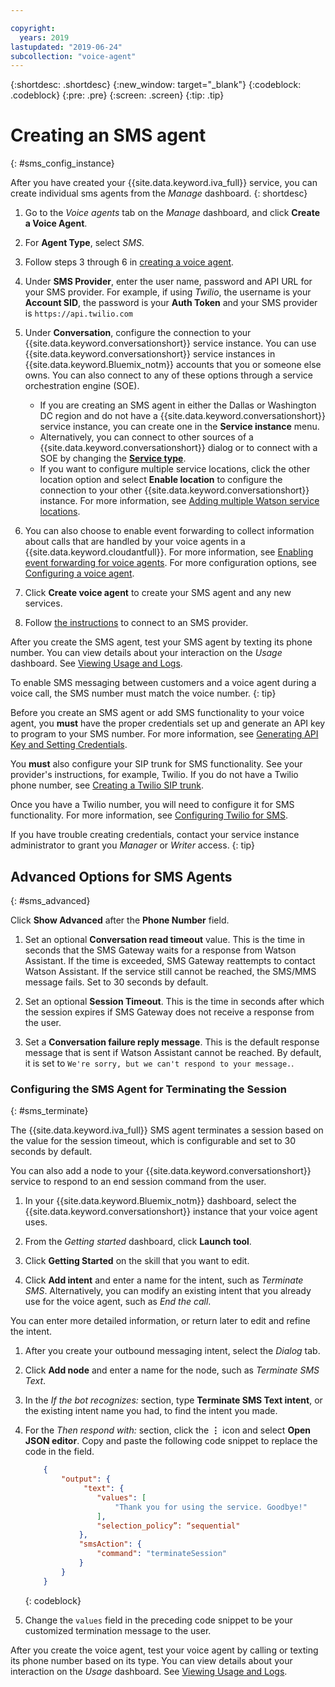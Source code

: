 ```yaml
---

copyright:
  years: 2019
lastupdated: "2019-06-24"
subcollection: "voice-agent"
---
```


{:shortdesc: .shortdesc}
{:new_window: target="_blank"}
{:codeblock: .codeblock}
{:pre: .pre}
{:screen: .screen}
{:tip: .tip}


# Creating an SMS agent
{: #sms_config_instance}

After you have created your {{site.data.keyword.iva_full}} service, you can create individual sms agents from the _Manage_ dashboard.
{: shortdesc}

1. Go to the _Voice agents_ tab on the _Manage_ dashboard, and click **Create a Voice Agent**.

1. For **Agent Type**, select _SMS_.

1. Follow steps 3 through 6 in [creating a voice agent](https://test.cloud.ibm.com/docs/services/voice-agent?topic=voice-agent-config_instance).

1. Under **SMS Provider**, enter the user name, password and API URL for your SMS provider. For example, if using _Twilio_, the username is your **Account SID**, the password is your **Auth Token** and your SMS provider is `https://api.twilio.com`

1. Under **Conversation**, configure the connection to your {{site.data.keyword.conversationshort}} service instance. You can use {{site.data.keyword.conversationshort}} service instances in {{site.data.keyword.Bluemix_notm}} accounts that you or someone else owns. You can also connect to any of these options through a service orchestration engine (SOE).

   * If you are creating an SMS agent in either the Dallas or Washington DC region and do not have a {{site.data.keyword.conversationshort}} service instance, you can create one in the **Service instance** menu.
   * Alternatively, you can connect to other sources of a {{site.data.keyword.conversationshort}} dialog or to connect with a SOE by changing the [**Service type**](/docs/services/voice-agent?topic=voice-agent-other_service#other_service).
   * If you want to configure multiple service locations, click the other location option and select **Enable location** to configure the connection to your other {{site.data.keyword.conversationshort}} instance. For more information, see [Adding multiple Watson service locations](/docs/services/voice-agent?topic=voice-agent-disaster-recovery#add_location).

1. You can also choose to enable event forwarding to collect information about calls that are handled by your voice agents in a {{site.data.keyword.cloudantfull}}. For more information, see [Enabling event forwarding for voice agents](/docs/services/voice-agent?topic=voice-agent-event_forwarding). For more configuration options, see [Configuring a voice agent](/docs/services/voice-agent?topic=voice-agent-managing#configure_va).

1.  Click **Create voice agent** to create your SMS agent and any new services.

1. Follow [the instructions](/docs/services/voice-agent?topic=voice-agent-connect-sms) to connect to an SMS provider.

After you create the SMS agent, test your SMS agent by texting its phone number. You can view details about your interaction on the _Usage_ dashboard. See [Viewing Usage and Logs](/docs/services/voice-agent?topic=voice-agent-logging).

To enable SMS messaging between customers and a voice agent during a voice call, the SMS number must match the voice number.
{: tip}

Before you create an SMS agent or add SMS functionality to your voice agent, you **must** have the proper credentials set up and generate an API key to program to your SMS number. For more information, see [Generating API Key and Setting Credentials](/docs/services/voice-agent?topic=voice-agent-connect-sms#sms_access).

You **must** also configure your SIP trunk for SMS functionality. See your provider's instructions, for example, Twilio. If you do not have a Twilio phone number, see [Creating a Twilio SIP trunk](/docs/services/voice-agent?topic=voice-agent-connect#twilio-setup).

Once you have a Twilio number, you will need to configure it for SMS functionality. For more information, see [Configuring Twilio for SMS](/docs/services/voice-agent?topic=voice-agent-connect-sms#twilio-setup).

If you have trouble creating credentials, contact your service instance administrator to grant you *Manager* or *Writer* access.
{: tip}

## Advanced Options for SMS Agents
{: #sms_advanced}

Click **Show Advanced** after the **Phone Number** field.

1. Set an optional **Conversation read timeout** value. This is the time in seconds that the SMS Gateway waits for a response from Watson Assistant. If the time is exceeded, SMS Gateway reattempts to contact Watson Assistant. If the service still cannot be reached, the SMS/MMS message fails. Set to 30 seconds by default.

2. Set an optional **Session Timeout**. This is the time in seconds after which the session expires if SMS Gateway does not receive a response from the user.

3. Set a **Conversation failure reply message**. This is the default response message that is sent if Watson Assistant cannot be reached. By default, it is set to `We're sorry, but we can't respond to your message.`.

### Configuring the SMS Agent for Terminating the Session
{: #sms_terminate}

The {{site.data.keyword.iva_full}} SMS agent terminates a session based on the value for the session timeout, which is configurable and set to 30 seconds by default. 

You can also add a node to your {{site.data.keyword.conversationshort}} service to respond to an end session command from the user. 

1. In your {{site.data.keyword.Bluemix_notm}} dashboard, select the {{site.data.keyword.conversationshort}} instance that your voice agent uses.

1. From the _Getting started_ dashboard, click **Launch tool**.

1. Click **Getting Started** on the skill that you want to edit.

1. Click **Add intent** and enter a name for the intent, such as _Terminate SMS_. Alternatively, you can modify an existing intent that you already use for the voice agent, such as _End the call_.

  You can enter more detailed information, or return later to edit and refine the intent.

1. After you create your outbound messaging intent, select the _Dialog_ tab.

1. Click **Add node** and enter a name for the node, such as _Terminate SMS Text_.

1. In the _If the bot recognizes:_ section, type **Terminate SMS Text intent**, or the existing intent name you had, to find the intent you made.

1. For the _Then respond with:_ section, click the **&vellip;** icon and select **Open JSON editor**. Copy and paste the following code snippet to replace the code in the field.

    ```json
        {
            "output": {
                 "text": {
                    "values": [
                        "Thank you for using the service. Goodbye!"
                    ],
                    "selection_policy”: “sequential"
                },
                "smsAction": {
                    "command": "terminateSession"
                }
            }
        }
    ```
    {: codeblock}


1. Change the `values` field in the preceding code snippet to be your customized termination message to the user. 

After you create the voice agent, test your voice agent by calling or texting its phone number based on its type. You can view details about your interaction on the _Usage_ dashboard. See [Viewing Usage and Logs](/docs/services/voice-agent?topic=voice-agent-logging).